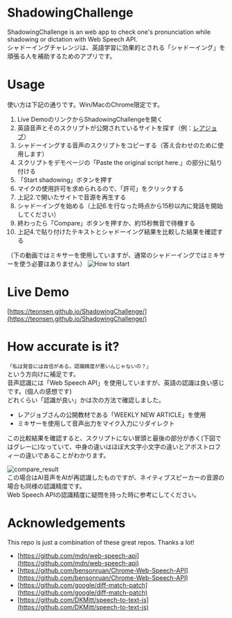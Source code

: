 # ShadowingChallenge
ShadowingChallenge is an web app to check one's pronunciation while shadowing or dictation with Web Speech API.  
シャドーイングチャレンジは、英語学習に効果的とされる「シャドーイング」を頑張る人を補助するためのアプリです。

# Usage
使い方は下記の通りです。Win/MacのChrome限定です。
1. Live DemoのリンクからShadowingChallengeを開く
2. 英語音声とそのスクリプトが公開されているサイトを探す（例：[レアジョブ](https://www.rarejob.com/)）
3. シャドーイングする音声のスクリプトをコピーする（答え合わせのために使用します）
4. スクリプトをデモページの「Paste the original script here.」の部分に貼り付ける
5. 「Start shadowing」ボタンを押す
6. マイクの使用許可を求められるので、「許可」をクリックする
7. 上記2.で開いたサイトで音源を再生する
8. シャドーイングを始める（上記6.を行なった時点から15秒以内に発話を開始してください）
9. 終わったら「Compare」ボタンを押すか、約15秒無音で待機する
10. 上記4.で貼り付けたテキストとシャドーイング結果を比較した結果を確認する

（下の動画ではミキサーを使用していますが、通常のシャドーイングではミキサーを使う必要はありません）
![How to start](https://user-images.githubusercontent.com/48349549/172044263-e7b38b07-335c-486f-8413-74400eb109fa.gif)

# Live Demo
[https://teonsen.github.io/ShadowingChallenge/](https://teonsen.github.io/ShadowingChallenge/)

# How accurate is it?
`「私は発音には自信がある。認識精度が悪いんじゃないの？」`  
という方向けに補足です。  
音声認識には「Web Speech API」を使用していますが、英語の認識は良い感じです。(個人の感想です)  
どれくらい「認識が良い」かは次の方法で確認しました。  
- レアジョブさんの公開教材である「WEEKLY NEW ARTICLE」を使用  
- ミキサーを使用して音声出力をマイク入力にリダイレクト  

この比較結果を確認すると、スクリプトにない冒頭と最後の部分が赤く(下図ではグレーに)なっていて、中身の違いはほぼ大文字小文字の違いとアポストロフィーの違いであることがわかります。

![compare_result](https://user-images.githubusercontent.com/48349549/172044520-ebafb775-c02b-4a5c-9250-634e498a5e10.png)  
この場合はAI音声をAIが再認識したものですが、ネイティブスピーカーの音源の場合も同様の認識精度です。  
Web Speech APIの認識精度に疑問を持った時に参考にしてください。  

# Acknowledgements
This repo is just a combination of these great repos. Thanks a lot!
- [https://github.com/mdn/web-speech-api](https://github.com/mdn/web-speech-api)
- [https://github.com/bensonruan/Chrome-Web-Speech-API](https://github.com/bensonruan/Chrome-Web-Speech-API)
- [https://github.com/google/diff-match-patch](https://github.com/google/diff-match-patch)
- [https://github.com/DKMitt/speech-to-text-js](https://github.com/DKMitt/speech-to-text-js)
